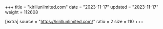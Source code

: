 +++
title = "kirillunlimited.com"
date = "2023-11-17"
updated = "2023-11-17"
weight = 112608

[extra]
source = "https://kirillunlimited.com/"
ratio = 2
size = 110
+++
